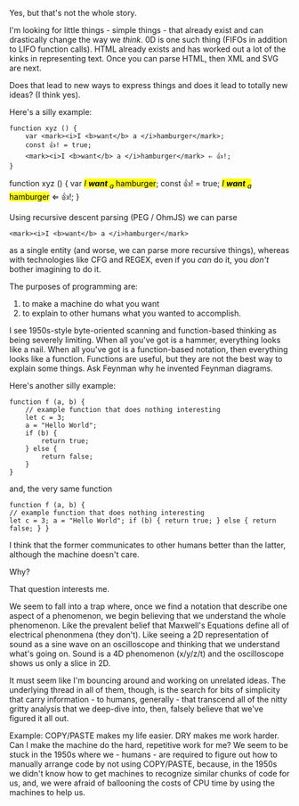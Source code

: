
Yes, but that's not the whole story.

I'm looking for little things - simple things - that already exist and can drastically change the way we *think*. 0D is one such thing (FIFOs in addition to LIFO function calls). HTML already exists and has worked out a lot of the kinks in representing text. Once you can parse HTML, then XML and SVG are next. 

Does that lead to new ways to express things and does it lead to totally new ideas? (I think yes).

Here's a silly example:
```
function xyz () {
    var <mark><i>I <b>want</b> a </i>hamburger</mark>;
    const 👍! = true;
    <mark><i>I <b>want</b> a </i>hamburger</mark> ⇐ 👍!;
}
```

function xyz () {
    var <mark><i>I <b>want</b> <sub>a</sub> </i>hamburger</mark>;
    const 👍! = true;
    <mark><i>I <b>want</b> <sub>a</sub> </i>hamburger</mark> ⇐ 👍!;
}

Using recursive descent parsing (PEG / OhmJS) we can parse

`<mark><i>I <b>want</b> a </i>hamburger</mark>`

as a single entity (and worse, we can parse more recursive things), whereas with technologies like CFG and REGEX, even if you *can* do it, you *don't* bother imagining to do it.

The purposes of programming are:
1. to make a machine do what you want
2. to explain to other humans what you wanted to accomplish.

I see 1950s-style byte-oriented scanning and function-based thinking as being severely limiting. When all you've got is a hammer, everything looks like a nail. When all you've got is a function-based notation, then everything looks like a function. Functions are useful, but they are not the best way to explain some things. Ask Feynman why he invented Feynman diagrams.

Here's another silly example:
```
function f (a, b) {
    // example function that does nothing interesting
    let c = 3;
    a = "Hello World";
    if (b) {
        return true;
    } else {
        return false;
    }
}
```

and, the very same function
```
function f (a, b) {
// example function that does nothing interesting
let c = 3; a = "Hello World"; if (b) { return true; } else { return false; } }
```

I think that the former communicates to other humans better than the latter, although the machine doesn't care.

Why? 

That question interests me. 

We seem to fall into a trap where, once we find a notation that describe one aspect of a phenomenon, we begin believing that we understand the whole phenomenon. Like the prevalent belief that Maxwell's Equations define all of electrical phenonmena (they don't). Like seeing a 2D representation of sound as a sine wave on an oscilloscope and thinking that we understand what's going on. Sound is a 4D phenomenon (x/y/z/t) and the oscilloscope shows us only a slice in 2D.

It must seem like I'm bouncing around and working on unrelated ideas. The underlying thread in all of them, though, is the search for bits of simplicity that carry information - to humans, generally - that transcend all of the nitty gritty analysis that we deep-dive into, then, falsely believe that we've figured it all out.

Example: COPY/PASTE makes my life easier. DRY makes me work harder. Can I make the machine do the hard, repetitive work for me? We seem to be stuck in the 1950s where we - humans - are required to figure out how to manually arrange code by not using COPY/PASTE, because, in the 1950s we didn't know how to get machines to recognize similar chunks of code for us, and, we were afraid of ballooning the costs of CPU time by using the machines to help us.




